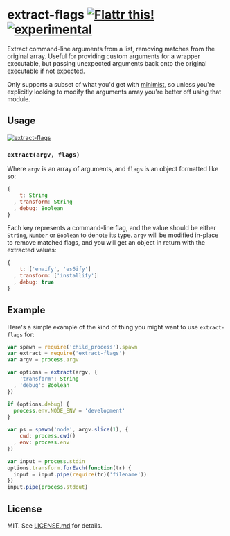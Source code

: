 # extract-flags [![Flattr this!](https://api.flattr.com/button/flattr-badge-large.png)](https://flattr.com/submit/auto?user_id=hughskennedy&url=http://github.com/hughsk/extract-flags&title=extract-flags&description=hughsk/extract-flags%20on%20GitHub&language=en_GB&tags=flattr,github,javascript&category=software)[![experimental](http://hughsk.github.io/stability-badges/dist/experimental.svg)](http://github.com/hughsk/stability-badges) #

Extract command-line arguments from a list, removing matches from the original
array. Useful for providing custom arguments for a wrapper executable, but
passing unexpected arguments back onto the original executable if not expected.

Only supports a subset of what you'd get with
[minimist](http://github.com/substack/minimist), so unless you're explicitly
looking to modify the arguments array you're better off using that module.

## Usage ##

[![extract-flags](https://nodei.co/npm/extract-flags.png?mini=true)](https://nodei.co/npm/extract-flags)

### `extract(argv, flags)` ###

Where `argv` is an array of arguments, and `flags` is an object formatted
like so:

``` javascript
{
    t: String
  , transform: String
  , debug: Boolean
}
```

Each key represents a command-line flag, and the value should be either
`String`, `Number` or `Boolean` to denote its type. `argv` will be modified
in-place to remove matched flags, and you will get an object in return
with the extracted values:

``` javascript
{
    t: ['envify', 'es6ify']
  , transform: ['installify']
  , debug: true
}
```

## Example ##

Here's a simple example of the kind of thing you might want to use
`extract-flags` for:

``` javascript
var spawn = require('child_process').spawn
var extract = require('extract-flags')
var argv = process.argv

var options = extract(argv, {
    'transform': String
  , 'debug': Boolean
})

if (options.debug) {
  process.env.NODE_ENV = 'development'
}

var ps = spawn('node', argv.slice(1), {
    cwd: process.cwd()
  , env: process.env
})

var input = process.stdin
options.transform.forEach(function(tr) {
  input = input.pipe(require(tr)('filename'))
})
input.pipe(process.stdout)
```

## License ##

MIT. See [LICENSE.md](http://github.com/hughsk/extract-flags/blob/master/LICENSE.md) for details.
